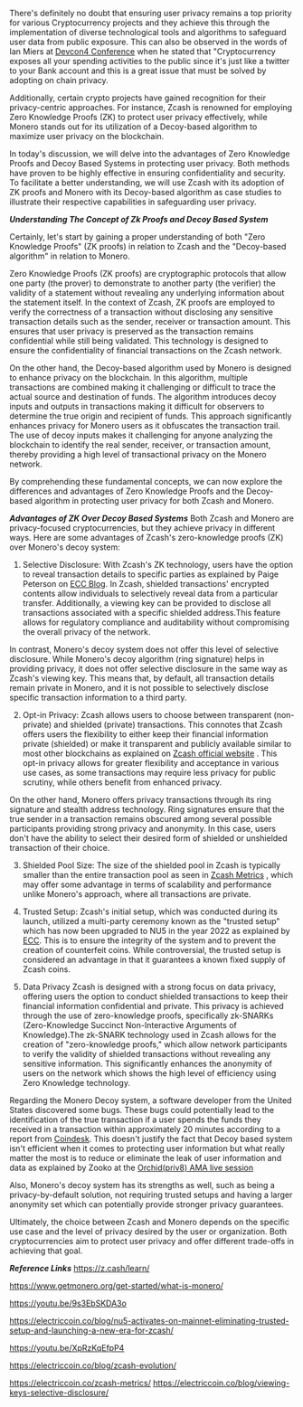 There's definitely no doubt that  ensuring user privacy remains a top priority for various Cryptocurrency projects and they achieve this through the implementation of diverse technological tools and algorithms to safeguard user data from public exposure. This can also be observed in the words of Ian Miers at [Devcon4 Conference](https://youtube.com/watch?v=9s3EbSKDA3o&feature=share9) when he stated that "Cryptocurrency exposes all your spending activities to the public since it's just like a twitter to your Bank account and this is a great issue that must be solved by adopting on chain privacy. 

Additionally, certain crypto projects have gained recognition for their privacy-centric approaches. For instance, Zcash is renowned for employing Zero Knowledge Proofs (ZK) to protect user privacy effectively, while Monero stands out for its utilization of a Decoy-based algorithm to maximize user privacy on the blockchain.

In today's discussion, we will delve into the advantages of Zero Knowledge Proofs and Decoy Based Systems in protecting user privacy. Both methods have proven to be highly effective in ensuring confidentiality and security. To facilitate a better understanding, we will use Zcash with its adoption of ZK proofs and Monero with its Decoy-based algorithm as case studies to illustrate their respective capabilities in safeguarding user privacy.

***Understanding The Concept of Zk Proofs and Decoy Based System***

Certainly, let's start by gaining a proper understanding of both "Zero Knowledge Proofs" (ZK proofs) in relation to Zcash and the "Decoy-based algorithm" in relation to Monero.


Zero Knowledge Proofs (ZK proofs) are cryptographic protocols that allow one party (the prover) to demonstrate to another party (the verifier) the validity of a statement without revealing any underlying information about the statement itself. In the context of Zcash, ZK proofs are employed to verify the correctness of a transaction without disclosing any sensitive transaction details such as the sender, receiver or transaction amount. This ensures that user privacy is preserved as the transaction remains confidential while still being validated. This technology is designed to ensure the confidentiality of financial transactions on the Zcash network.


On the other hand, the Decoy-based algorithm used by Monero is designed to enhance privacy on the blockchain. In this algorithm, multiple transactions are combined making it challenging or difficult to trace the actual source and destination of funds. The algorithm introduces decoy inputs and outputs in transactions  making it difficult for observers to determine the true origin and recipient of funds. This approach significantly enhances privacy for Monero users  as it obfuscates the transaction trail. The use of decoy inputs makes it challenging for anyone analyzing the blockchain to identify the real sender, receiver, or transaction amount, thereby providing a high level of transactional privacy on the Monero network.


By comprehending these fundamental concepts, we can now explore the differences and advantages of Zero Knowledge Proofs and the Decoy-based algorithm in protecting user privacy for both Zcash and Monero. 

***Advantages of ZK Over Decoy Based Systems***
Both Zcash and Monero are privacy-focused cryptocurrencies, but they achieve privacy in different ways. Here are some advantages of Zcash's zero-knowledge proofs (ZK) over Monero's decoy system:

1) Selective Disclosure: With Zcash's ZK technology, users have the option to reveal transaction details to specific parties as explained by Paige Peterson on [ECC Blog](https://electriccoin.co/blog/viewing-keys-selective-disclosure/). In Zcash, shielded transactions' encrypted contents allow individuals to selectively reveal data from a particular transfer. Additionally, a viewing key can be provided to disclose all transactions associated with a specific shielded address.This feature allows for regulatory compliance and auditability without compromising the overall privacy of the network. 

In contrast, Monero's decoy system does not offer this level of selective disclosure. While Monero's decoy algorithm (ring signature) helps in providing privacy, it does not offer selective disclosure in the same way as Zcash's viewing key. This means that, by default, all transaction details remain private in Monero, and it is not possible to selectively disclose specific transaction information to a third party. 

2) Opt-in Privacy: Zcash allows users to choose between transparent (non-private) and shielded (private) transactions. This connotes that Zcash offers users the flexibility to either keep their financial information private (shielded) or make it transparent and publicly available similar to most other blockchains as explained on [Zcash official website](https://z.cash/learn/what-is-the-difference-between-shielded-and-transparent-zcash/) . This opt-in privacy allows for greater flexibility and acceptance in various use cases, as some transactions may require less privacy for public scrutiny, while others benefit from enhanced privacy.

On the other hand, Monero offers privacy transactions through its ring signature and stealth address technology. Ring signatures ensure that the true sender in a transaction remains obscured among several possible participants providing strong privacy and anonymity. In this case, users don't have the ability to select their desired form of shielded or unshielded transaction of their choice. 

3) Shielded Pool Size: The size of the shielded pool in Zcash is typically smaller than the entire transaction pool as seen in [Zcash Metrics](https://electriccoin.co/zcash-metrics/) , which may offer some advantage in terms of scalability and performance unlike Monero's approach, where all transactions are private.

4) Trusted Setup: Zcash's initial setup, which was conducted during its launch, utilized a multi-party ceremony known as the "trusted setup" which has now been upgraded to NU5 in the year 2022 as explained by [ECC](https://electriccoin.co/blog/nu5-activates-on-mainnet-eliminating-trusted-setup-and-launching-a-new-era-for-zcash/). This is to ensure the integrity of the system and to prevent the creation of counterfeit coins. While controversial, the trusted setup is considered an advantage in that it guarantees a known fixed supply of Zcash coins.

5) Data Privacy 
Zcash is designed with a strong focus on data privacy, offering users the option to conduct shielded transactions to keep their financial information confidential and private. This privacy is achieved through the use of zero-knowledge proofs, specifically zk-SNARKs (Zero-Knowledge Succinct Non-Interactive Arguments of Knowledge).The zk-SNARK technology used in Zcash allows for the creation of "zero-knowledge proofs," which allow network participants to verify the validity of shielded transactions without revealing any sensitive information. This significantly enhances the anonymity of users on the network which shows the high level of efficiency using Zero Knowledge technology. 

Regarding the Monero Decoy system, a software developer from the United States discovered some bugs. These bugs could potentially lead to the identification of the true transaction if a user spends the funds they received in a transaction within approximately 20 minutes according to a report from [Coindesk](https://www.google.com/amp/s/www.coindesk.com/markets/2021/07/27/bug-found-in-decoy-algorithm-for-privacy-coin-monero/%3foutputType=amp). This doesn't justify the fact that Decoy based system isn't efficient when it comes to protecting user information but what really matter the most is to reduce or eliminate the leak of user information and data as explained by Zooko at the [Orchid(priv8) AMA live session](https://youtube.com/watch?v=XpRzKqEfpP4&feature=share9) 



Also, Monero's decoy system has its strengths as well, such as being a privacy-by-default solution, not requiring trusted setups and having a larger anonymity set which can potentially provide stronger privacy guarantees.

Ultimately, the choice between Zcash and Monero depends on the specific use case and the level of privacy desired by the user or organization. Both cryptocurrencies aim to protect user privacy and offer different trade-offs in achieving that goal.


***Reference Links***
https://z.cash/learn/

https://www.getmonero.org/get-started/what-is-monero/

https://youtu.be/9s3EbSKDA3o

https://electriccoin.co/blog/nu5-activates-on-mainnet-eliminating-trusted-setup-and-launching-a-new-era-for-zcash/

https://youtu.be/XpRzKqEfpP4

https://electriccoin.co/blog/zcash-evolution/

https://electriccoin.co/zcash-metrics/
https://electriccoin.co/blog/viewing-keys-selective-disclosure/






